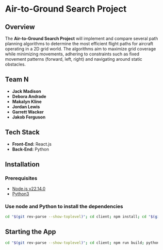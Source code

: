 # Air-to-Ground Search Project

## Overview
The **Air-to-Ground Search Project** will implement and compare several path planning algorithms to determine the most efficient flight paths for aircraft operating in a 2D grid world. The algorithms aim to maximize grid coverage while minimizing movements, adhering to constraints such as fixed movement patterns (forward, left, right) and navigating around static obstacles.

## Team N
- **Jack Madison**
- **Debora Andrade**
- **Makalyn Kline**
- **Jordan Lewis**
- **Garrett Wacker**
- **Jakob Ferguson**

## Tech Stack
- **Front-End:** React.js
- **Back-End:** Python

## Installation

### Prerequisites
- [Node.js v22.14.0](https://nodejs.org/en/)
- [Python3](https://www.python.org/)
### Use node and Python to install the dependencies
```bash
cd "$(git rev-parse --show-toplevel)"; cd client; npm install; cd "$(git rev-parse --show-toplevel)"; cd backend; pip install Flask; pip install flask_cors;
```

## Starting the App
```bash
cd "$(git rev-parse --show-toplevel)"; cd client; npm run build; python ../backend/src/main.py;
```

